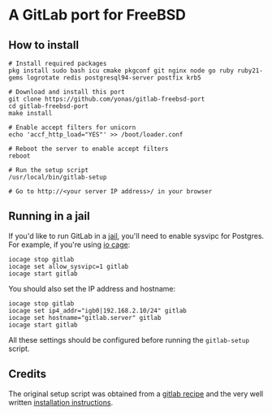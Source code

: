# A GitLab port for FreeBSD

## How to install

```
# Install required packages
pkg install sudo bash icu cmake pkgconf git nginx node go ruby ruby21-gems logrotate redis postgresql94-server postfix krb5

# Download and install this port
git clone https://github.com/yonas/gitlab-freebsd-port
cd gitlab-freebsd-port
make install

# Enable accept filters for unicorn
echo 'accf_http_load="YES"' >> /boot/loader.conf

# Reboot the server to enable accept filters
reboot

# Run the setup script
/usr/local/bin/gitlab-setup

# Go to http://<your server IP address>/ in your browser
```

## Running in a jail

If you'd like to run GitLab in a [jail](https://www.freebsd.org/doc/en_US.ISO8859-1/books/handbook/jails.html), you'll need to enable sysvipc for Postgres. For example, if you're using [io cage](http://iocage.readthedocs.org/en/latest):
```
iocage stop gitlab
iocage set allow_sysvipc=1 gitlab
iocage start gitlab
```

You should also set the IP address and hostname:
```
iocage stop gitlab
iocage set ip4_addr="igb0|192.168.2.10/24" gitlab
iocage set hostname="gitlab.server" gitlab
iocage start gitlab
```

All these settings should be configured before running the `gitlab-setup` script.

## Credits
The original setup script was obtained from a [gitlab recipe](https://github.com/gitlabhq/gitlab-recipes/blob/master/install/freebsd/freebsd-10.md) and the very well written [installation instructions](https://gitlab.com/gitlab-org/gitlab-ce/blob/master/doc/install/installation.md).
